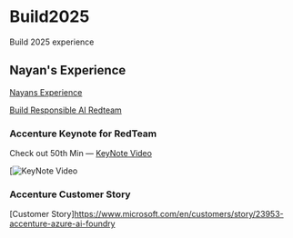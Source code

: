 # Build2025

Build 2025 experience

## Nayan's Experience

[Nayans Experience](https://medium.com/@nayan.j.paul/my-experience-at-microsoft-build-2025-a-story-of-collaboration-innovation-and-inspiration-fa8ad5813d0a)

[Build Responsible AI Redteam](https://medium.com/@nayan.j.paul/building-confidence-in-genai-reflections-learnings-from-microsoft-build-around-ai-red-teaming-fa3e46e6ded2)

### Accenture Keynote for RedTeam

Check out 50th Min — [KeyNote Video](https://youtu.be/5sM3JguEMzQ)

[![KeyNote Video]([https://www.youtube.com/watch?v=StTqXEQ2l-Y](https://youtu.be/5sM3JguEMzQ) "Keynote Video")

### Accenture Customer Story

[Customer Story]https://www.microsoft.com/en/customers/story/23953-accenture-azure-ai-foundry
